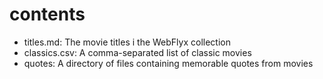 # contents

* titles.md: The movie titles i the WebFlyx collection
* classics.csv: A comma-separated list of classic movies
* quotes: A directory of files containing memorable quotes from movies
